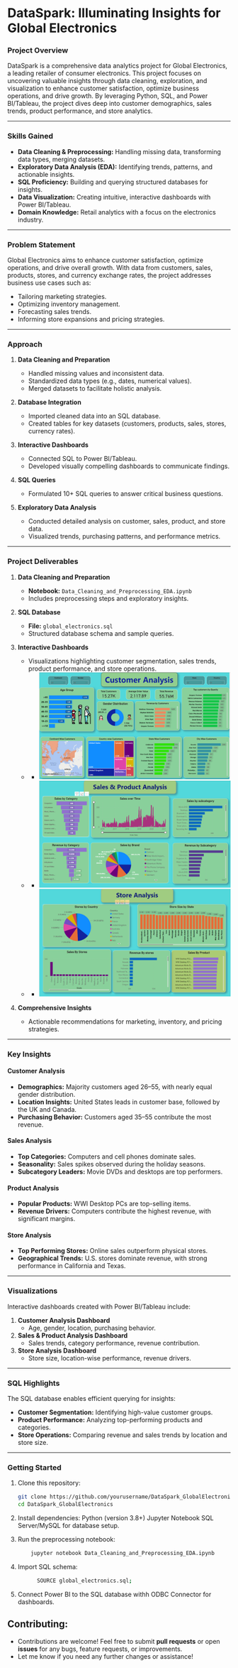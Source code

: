 # DataSpark: Illuminating Insights for Global Electronics

### **Project Overview**
DataSpark is a comprehensive data analytics project for Global Electronics, a leading retailer of consumer electronics. This project focuses on uncovering valuable insights through data cleaning, exploration, and visualization to enhance customer satisfaction, optimize business operations, and drive growth. By leveraging Python, SQL, and Power BI/Tableau, the project dives deep into customer demographics, sales trends, product performance, and store analytics.

---

### **Skills Gained**
- **Data Cleaning & Preprocessing:** Handling missing data, transforming data types, merging datasets.
- **Exploratory Data Analysis (EDA):** Identifying trends, patterns, and actionable insights.
- **SQL Proficiency:** Building and querying structured databases for insights.
- **Data Visualization:** Creating intuitive, interactive dashboards with Power BI/Tableau.
- **Domain Knowledge:** Retail analytics with a focus on the electronics industry.

---

### **Problem Statement**
Global Electronics aims to enhance customer satisfaction, optimize operations, and drive overall growth. With data from customers, sales, products, stores, and currency exchange rates, the project addresses business use cases such as:
- Tailoring marketing strategies.
- Optimizing inventory management.
- Forecasting sales trends.
- Informing store expansions and pricing strategies.

---

### **Approach**

1. **Data Cleaning and Preparation**
   - Handled missing values and inconsistent data.
   - Standardized data types (e.g., dates, numerical values).
   - Merged datasets to facilitate holistic analysis.
   
2. **Database Integration**
   - Imported cleaned data into an SQL database.
   - Created tables for key datasets (customers, products, sales, stores, currency rates).
   
3. **Interactive Dashboards**
   - Connected SQL to Power BI/Tableau.
   - Developed visually compelling dashboards to communicate findings.
   
4. **SQL Queries**
   - Formulated 10+ SQL queries to answer critical business questions.

5. **Exploratory Data Analysis**
   - Conducted detailed analysis on customer, sales, product, and store data.
   - Visualized trends, purchasing patterns, and performance metrics.

---

### **Project Deliverables**
1. **Data Cleaning and Preparation**
   - **Notebook:** `Data_Cleaning_and_Preprocessing_EDA.ipynb`
   - Includes preprocessing steps and exploratory insights.

2. **SQL Database**
   - **File:** `global_electronics.sql`
   - Structured database schema and sample queries.

3. **Interactive Dashboards**
   - Visualizations highlighting customer segmentation, sales trends, product performance, and store operations.
   - - ![Dashboard](images/customers.png)
   - - ![Dashboard](images/sales.png)
   - - ![Dashboard](images/stores.png)
4. **Comprehensive Insights**
   - Actionable recommendations for marketing, inventory, and pricing strategies.

---

### **Key Insights**

#### **Customer Analysis**
- **Demographics:** Majority customers aged 26–55, with nearly equal gender distribution.
- **Location Insights:** United States leads in customer base, followed by the UK and Canada.
- **Purchasing Behavior:** Customers aged 35–55 contribute the most revenue.

#### **Sales Analysis**
- **Top Categories:** Computers and cell phones dominate sales.
- **Seasonality:** Sales spikes observed during the holiday seasons.
- **Subcategory Leaders:** Movie DVDs and desktops are top performers.

#### **Product Analysis**
- **Popular Products:** WWI Desktop PCs are top-selling items.
- **Revenue Drivers:** Computers contribute the highest revenue, with significant margins.

#### **Store Analysis**
- **Top Performing Stores:** Online sales outperform physical stores.
- **Geographical Trends:** U.S. stores dominate revenue, with strong performance in California and Texas.

---

### **Visualizations**
Interactive dashboards created with Power BI/Tableau include:
1. **Customer Analysis Dashboard**
   - Age, gender, location, purchasing behavior.
2. **Sales & Product Analysis Dashboard**
   - Sales trends, category performance, revenue contribution.
3. **Store Analysis Dashboard**
   - Store size, location-wise performance, revenue drivers.

---

### **SQL Highlights**
The SQL database enables efficient querying for insights:
- **Customer Segmentation:** Identifying high-value customer groups.
- **Product Performance:** Analyzing top-performing products and categories.
- **Store Operations:** Comparing revenue and sales trends by location and store size.

---

### **Getting Started**

1. Clone this repository:
   ```bash
   git clone https://github.com/yourusername/DataSpark_GlobalElectronics.git
   cd DataSpark_GlobalElectronics

2. Install dependencies:
Python (version 3.8+)
Jupyter Notebook
SQL Server/MySQL for database setup.

3. Run the preprocessing notebook:
      ```bash
          jupyter notebook Data_Cleaning_and_Preprocessing_EDA.ipynb
4. Import SQL schema:
      ```bash
            SOURCE global_electronics.sql;
5. Connect Power BI to the SQL database withh ODBC Connector for dashboards.

## Contributing:

- Contributions are welcome! Feel free to submit **pull requests** or open **issues** for any bugs, feature requests, or improvements.
- Let me know if you need any further changes or assistance!  
